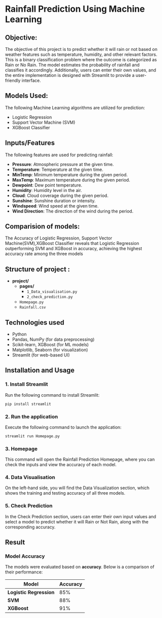 # Rainfall Prediction Using Machine Learning

## Objective:

The objective of this project is to predict whether it will rain or not based on weather features such as temperature, humidity, and other relevant factors. This is a binary classification problem where the outcome is categorized as Rain or No Rain. The model estimates the probability of rainfall and classifies it accordingly.
Additionally, users can enter their own values, and the entire implementation is designed with Streamlit to provide a user-friendly interface.

## Models Used:

The following Machine Learning algorithms are utilized for prediction:
- Logistic Regression
- Support Vector Machine (SVM)
- XGBoost Classifier

## Inputs/Features
The following features are used for predicting rainfall:

- **Pressure**: Atmospheric pressure at the given time.
- **Temperature**: Temperature at the given time.
- **MinTemp**: Minimum temperature during the given period.
- **MaxTemp**: Maximum temperature during the given period.
- **Dewpoint**: Dew point temperature.
- **Humidity**: Humidity level in the air.
- **Cloud**: Cloud coverage during the given period.
- **Sunshine**: Sunshine duration or intensity.
- **Windspeed**: Wind speed at the given time.
- **Wind Direction**: The direction of the wind during the period.


## Comparision of models:

The Accuracy of Logistic Regression, Support Vector Machine(SVM),XGBoost Classifier reveals that Logistic Regression outperforming SVM and XGBoost in accuracy, achieving the highest accuracy rate among the three models

## Structure of project :

- **project/**
  - **pages/**
    - `1_Data_visualisation.py`
    - `2_check_prediction.py`
  - `Homepage.py`
  - `Rainfall.csv`

## Technologies used

- Python
- Pandas, NumPy (for data preprocessing)
- Scikit-learn, XGBoost (for ML models)
- Matplotlib, Seaborn (for visualization)
- Streamlit (for web-based UI)

## Installation and Usage

### **1. Install Streamlit**  
Run the following command to install Streamlit:  
```bash
pip install streamlit
```
### **2. Run the application**
Execute the following command to launch the application:
```bash
streamlit run Homepage.py
```
### **3. Homepage**
This command will open the Rainfall Prediction Homepage, where you can check the inputs and view the accuracy of each model.

### **4. Data Visualisation**
On the left-hand side, you will find the Data Visualization section, which shows the training and testing accuracy of all three models.

### **5. Check Prediction**
In the Check Prediction section, users can enter their own input values and select a model to predict whether it will Rain or Not Rain, along with the corresponding accuracy.

## Result

### **Model Accuracy**  
The models were evaluated based on **accuracy**. Below is a comparison of their performance:  

| Model                  | Accuracy |
|------------------------|----------|
| **Logistic Regression** | 85%      |
| **SVM**                 | 88%      |
| **XGBoost**             | 91%      |

